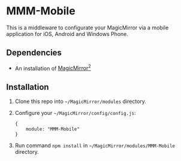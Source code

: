 # MMM-Mobile

This is a middleware to configurate your MagicMirror via a mobile application for iOS, Android and Windows Phone.

## Dependencies
  * An installation of [MagicMirror<sup>2</sup>](https://github.com/MichMich/MagicMirror)

## Installation
 1. Clone this repo into `~/MagicMirror/modules` directory.
 2. Configure your `~/MagicMirror/config/config.js`:

    ```
    {
        module: "MMM-Mobile"
    }
    ```
 3. Run command `npm install` in `~/MagicMirror/modules/MMM-Mobile` directory.
